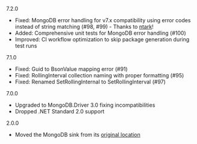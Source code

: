 7.2.0
 * Fixed: MongoDB error handling for v7.x compatibility using error codes instead of string matching (#98, #99) - Thanks to [ntark](https://github.com/ntark)!
 * Added: Comprehensive unit tests for MongoDB error handling (#100)
 * Improved: CI workflow optimization to skip package generation during test runs

7.1.0
 * Fixed: Guid to BsonValue mapping error (#91)
 * Fixed: RollingInterval collection naming with proper formatting (#95)
 * Fixed: Renamed SetRollingInternal to SetRollingInterval (#97)

7.0.0
 * Upgraded to MongoDB.Driver 3.0 fixing incompatibilities
 * Dropped .NET Standard 2.0 support

2.0.0
 * Moved the MongoDB sink from its [original location](https://github.com/serilog/serilog)
